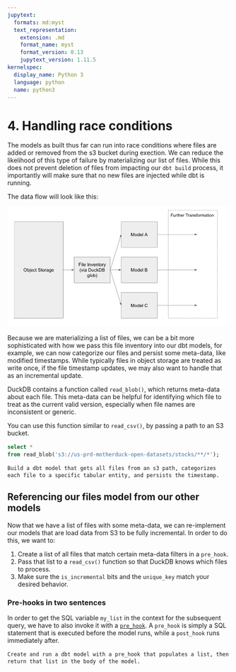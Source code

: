```yaml
---
jupytext:
  formats: md:myst
  text_representation:
    extension: .md
    format_name: myst
    format_version: 0.13
    jupytext_version: 1.11.5
kernelspec:
  display_name: Python 3
  language: python
  name: python3
---
```


# 4. Handling race conditions

The models as built thus far can run into race conditions where files are added or removed from the s3 bucket during exection. We can reduce the likelihood of this type of failure by materializing our list of files. While this does not prevent deletion of files from impacting our `dbt build` process, it importantly will make sure that no new files are injected while dbt is running.

The data flow will look like this:

![Data Flow](img/data_flow.png)

Because we are materializing a list of files, we can be a bit more sophisticated with how we pass this file inventory into our dbt models, for example, we can now categorize our files and persist some meta-data, like modified timestamps. While typically files in object storage are treated as write once, if the file timestamp updates, we may also want to handle that as an incremental update.

DuckDB contains a function called `read_blob()`, which returns meta-data about each file. This meta-data can be helpful for identifying which file to treat as the current valid version, especially when file names are inconsistent or generic.

You can use this function similar to `read_csv()`, by passing a path to an S3 bucket.

```sql
select *
from read_blob('s3://us-prd-motherduck-open-datasets/stocks/**/*');
```

```{admonition} Exercise 4.1
Build a dbt model that gets all files from an s3 path, categorizes each file to a specific tabular entity, and persists the timestamp.
```

## Referencing our files model from our other models

Now that we have a list of files with some meta-data, we can re-implement our models that are load data from S3 to be fully incremental. In order to do this, we want to:

1. Create a list of all files that match certain meta-data filters in a `pre_hook`.
2. Pass that list to a `read_csv()` function so that DuckDB knows which files to process.
3. Make sure the `is_incremental` bits and the `unique_key` match your desired behavior.

### Pre-hooks in two sentences
In order to get the SQL variable `my_list` in the context for the subsequent query, we have to also invoke it with a [`pre_hook`](https://docs.getdbt.com/reference/resource-configs/pre-hook-post-hook). A `pre_hook` is simply a SQL statement that is executed before the model runs, while a `post_hook` runs immediately after. 

```{admonition} Exercise 4.2
Create and run a dbt model with a pre_hook that populates a list, then return that list in the body of the model.
```